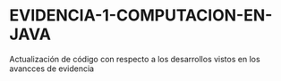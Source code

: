 # EVIDENCIA-1-COMPUTACION-EN-JAVA
Actualización de código con respecto a los desarrollos vistos en los avancces de evidencia
